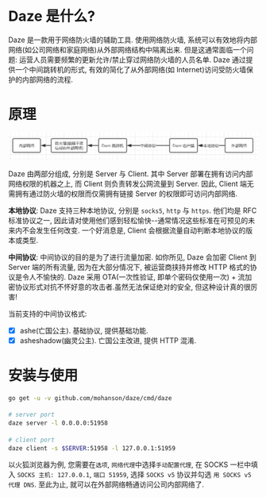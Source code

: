 # Daze 是什么?

Daze 是一款用于网络防火墙的辅助工具. 使用网络防火墙, 系统可以有效地将内部网络(如公司网络和家庭网络)从外部网络结构中隔离出来. 但是这通常面临一个问题: 运营人员需要频繁的更新允许/禁止穿过网络防火墙的人员名单. Daze 通过提供一个中间跳转机的形式, 有效的简化了从外部网络(如 Internet)访问受防火墙保护的内部网络的流程.

# 原理

![img](./README.png)

Daze 由两部分组成, 分别是 Server 与 Client. 其中 Server 部署在拥有访问内部网络权限的机器之上, 而 Client 则负责转发公网流量到 Server. 因此, Client 端无需拥有通过防火墙的权限而仅需拥有链接 Server 的权限即可访问内部网络.

**本地协议**: Daze 支持三种本地协议, 分别是 `socks5`, `http` 与 `https`. 他们均是 RFC 标准协议之一, 因此请对使用他们感到轻松愉快--通常情况这些标准在可预见的未来内不会发生任何改变. 一个好消息是, Client 会根据流量自动判断本地协议的版本或类型.

**中间协议**: 中间协议的目的是为了进行流量加密. 如你所见, Daze 会加密 Client 到 Server 端的所有流量, 因为在大部分情况下, 被运营商挟持并修改 HTTP 格式的协议是令人不愉快的. Daze 采用 OTA(一次性验证, 即单个密码仅使用一次) + 流加密协议形式对抗不怀好意的攻击者.虽然无法保证绝对的安全, 但这种设计真的很厉害!

当前支持的中间协议格式:
- [x] ashe(亡国公主). 基础协议, 提供基础功能.
- [x] asheshadow(幽灵公主). 亡国公主改进, 提供 HTTP 混淆.

# 安装与使用

```sh
go get -u -v github.com/mohanson/daze/cmd/daze

# server port
daze server -l 0.0.0.0:51958

# client port
daze client -s $SERVER:51958 -l 127.0.0.1:51959
```

以火狐浏览器为例, 您需要在`选项`, `网络代理`中选择`手动配置代理`, 在 SOCKS 一栏中填入 `SOCKS 主机: 127.0.0.1`, `端口 51959`, 选择 `SOCKS v5` 协议并勾选 `用 SOCKS v5 代理 DNS`. 至此为止, 就可以在外部网络畅通访问公司内部网络了.
